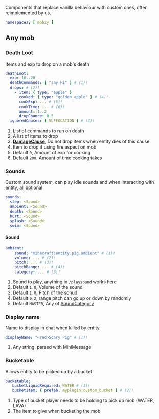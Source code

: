 Components that replace vanilla behaviour with custom ones, often reimplemented by us.

```yaml
namespaces: [ mobzy ]
```

## Any mob

### Death Loot
Items and exp to drop on a mob's death
```yaml
deathLoot:
  exp: 10..20
  deathCommands: [ "say Hi" ] # (1)!
  drops: # (2)!
    - item: { type: "apple" }
      cooked: { type: "golden_apple" } # (4)!
      cookExp: ... # (5)!
      cookTime: ... # (6)!
      amount: 1..2
      dropChance: 0.5
  ignoredCauses: [ SUFFOCATION ] # (3)!
```

1. List of commands to run on death
2. A list of items to drop
3. **[DamageCause](https://jd.papermc.io/paper/1.20/org/bukkit/event/entity/EntityDamageEvent.DamageCause.html)**, Do not drop items when entity dies of this cause
4. Item to drop if using fire aspect on mob
5. Default `0`, Amount of exp for cooking
6. Default `200`. Amount of time cooking takes

### Sounds
Custom sound system, can play idle sounds and when interacting with entity, all optional

```yaml
sounds:
  step: <Sound>
  ambient: <Sound>
  death: <Sound>
  hurt: <Sound>
  splash: <Sound>
  swim: <Sound>
```

#### Sound
```yaml
ambient:
    sound: "minecraft:entity.pig.ambient" # (1)!
    volume: ... # (2)!
    pitch: ... # (3)!
    pitchRange: ... # (4)!
    category: ... # (5)!
```

1. Sound to play, anything in `/playsound` works here
2. Default `1.0`, Volume of the sound
3. Default `1.0`, Pitch of the sonud 
4. Default `0.2`, range pitch can go up or down by randomly
5. Default `MASTER`, Any of [SoundCategory](https://jd.papermc.io/paper/1.20/org/bukkit/SoundCategory.html)

### Display name
Name to display in chat when killed by entity.

```yaml
displayName: "<red>Scary Pig" # (1)!
```

1. Any string, parsed with MiniMessage


### Bucketable
Allows entity to be picked up by a bucket

```yaml
bucketable:
   bucketLiquidRequired: WATER # (1)!
   bucketItem: { prefab: myplugin:custom_bucket } # (2)!
```

1. Type of bucket player needs to be holding to pick up mob (WATER, LAVA)
2. The item to give when bucketing the mob
